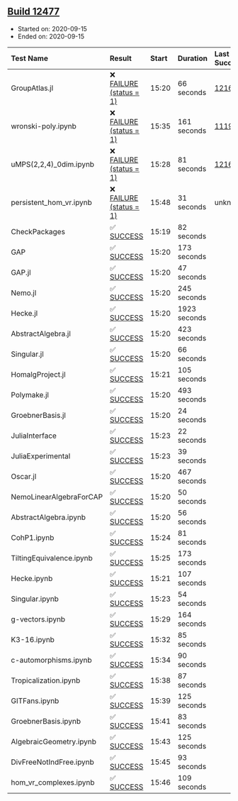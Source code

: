 ## [Build 12477](https://oscarci.mathematik.uni-kl.de/job/oscar/12477/)

* Started on: 2020-09-15
* Ended on: 2020-09-15

| Test Name    | Result | Start | Duration | Last Success | First Failure |
|:-------------|:-------|:------|:---------|:-------------|:--------------|
| GroupAtlas.jl | ❌ [FAILURE (status = 1)](https://oscarci.mathematik.uni-kl.de/job/oscar/12477/artifact/logs/build-12477/GroupAtlas.jl.log) | 15:20 | 66 seconds | [12167](https://oscarci.mathematik.uni-kl.de/job/oscar/12167/) | [12168](https://oscarci.mathematik.uni-kl.de/job/oscar/12168/) |
| wronski-poly.ipynb | ❌ [FAILURE (status = 1)](https://oscarci.mathematik.uni-kl.de/job/oscar/12477/artifact/logs/build-12477/wronski-poly.ipynb.log) | 15:35 | 161 seconds | [11192](https://oscarci.mathematik.uni-kl.de/job/oscar/11192/) | [11193](https://oscarci.mathematik.uni-kl.de/job/oscar/11193/) |
| uMPS(2,2,4)_0dim.ipynb | ❌ [FAILURE (status = 1)](https://oscarci.mathematik.uni-kl.de/job/oscar/12477/artifact/logs/build-12477/uMPS-2-2-4-_0dim.ipynb.log) | 15:28 | 81 seconds | [12167](https://oscarci.mathematik.uni-kl.de/job/oscar/12167/) | [12168](https://oscarci.mathematik.uni-kl.de/job/oscar/12168/) |
| persistent_hom_vr.ipynb | ❌ [FAILURE (status = 1)](https://oscarci.mathematik.uni-kl.de/job/oscar/12477/artifact/logs/build-12477/persistent_hom_vr.ipynb.log) | 15:48 | 31 seconds | unknown | unknown |
| CheckPackages | ✅ [SUCCESS](https://oscarci.mathematik.uni-kl.de/job/oscar/12477/artifact/logs/build-12477/CheckPackages.log) | 15:19 | 82 seconds |  |  |
| GAP | ✅ [SUCCESS](https://oscarci.mathematik.uni-kl.de/job/oscar/12477/artifact/logs/build-12477/GAP.log) | 15:20 | 173 seconds |  |  |
| GAP.jl | ✅ [SUCCESS](https://oscarci.mathematik.uni-kl.de/job/oscar/12477/artifact/logs/build-12477/GAP.jl.log) | 15:20 | 47 seconds |  |  |
| Nemo.jl | ✅ [SUCCESS](https://oscarci.mathematik.uni-kl.de/job/oscar/12477/artifact/logs/build-12477/Nemo.jl.log) | 15:20 | 245 seconds |  |  |
| Hecke.jl | ✅ [SUCCESS](https://oscarci.mathematik.uni-kl.de/job/oscar/12477/artifact/logs/build-12477/Hecke.jl.log) | 15:20 | 1923 seconds |  |  |
| AbstractAlgebra.jl | ✅ [SUCCESS](https://oscarci.mathematik.uni-kl.de/job/oscar/12477/artifact/logs/build-12477/AbstractAlgebra.jl.log) | 15:20 | 423 seconds |  |  |
| Singular.jl | ✅ [SUCCESS](https://oscarci.mathematik.uni-kl.de/job/oscar/12477/artifact/logs/build-12477/Singular.jl.log) | 15:20 | 66 seconds |  |  |
| HomalgProject.jl | ✅ [SUCCESS](https://oscarci.mathematik.uni-kl.de/job/oscar/12477/artifact/logs/build-12477/HomalgProject.jl.log) | 15:21 | 105 seconds |  |  |
| Polymake.jl | ✅ [SUCCESS](https://oscarci.mathematik.uni-kl.de/job/oscar/12477/artifact/logs/build-12477/Polymake.jl.log) | 15:20 | 493 seconds |  |  |
| GroebnerBasis.jl | ✅ [SUCCESS](https://oscarci.mathematik.uni-kl.de/job/oscar/12477/artifact/logs/build-12477/GroebnerBasis.jl.log) | 15:20 | 24 seconds |  |  |
| JuliaInterface | ✅ [SUCCESS](https://oscarci.mathematik.uni-kl.de/job/oscar/12477/artifact/logs/build-12477/JuliaInterface.log) | 15:23 | 22 seconds |  |  |
| JuliaExperimental | ✅ [SUCCESS](https://oscarci.mathematik.uni-kl.de/job/oscar/12477/artifact/logs/build-12477/JuliaExperimental.log) | 15:23 | 39 seconds |  |  |
| Oscar.jl | ✅ [SUCCESS](https://oscarci.mathematik.uni-kl.de/job/oscar/12477/artifact/logs/build-12477/Oscar.jl.log) | 15:20 | 467 seconds |  |  |
| NemoLinearAlgebraForCAP | ✅ [SUCCESS](https://oscarci.mathematik.uni-kl.de/job/oscar/12477/artifact/logs/build-12477/NemoLinearAlgebraForCAP.log) | 15:20 | 50 seconds |  |  |
| AbstractAlgebra.ipynb | ✅ [SUCCESS](https://oscarci.mathematik.uni-kl.de/job/oscar/12477/artifact/logs/build-12477/AbstractAlgebra.ipynb.log) | 15:20 | 56 seconds |  |  |
| CohP1.ipynb | ✅ [SUCCESS](https://oscarci.mathematik.uni-kl.de/job/oscar/12477/artifact/logs/build-12477/CohP1.ipynb.log) | 15:24 | 81 seconds |  |  |
| TiltingEquivalence.ipynb | ✅ [SUCCESS](https://oscarci.mathematik.uni-kl.de/job/oscar/12477/artifact/logs/build-12477/TiltingEquivalence.ipynb.log) | 15:25 | 173 seconds |  |  |
| Hecke.ipynb | ✅ [SUCCESS](https://oscarci.mathematik.uni-kl.de/job/oscar/12477/artifact/logs/build-12477/Hecke.ipynb.log) | 15:21 | 107 seconds |  |  |
| Singular.ipynb | ✅ [SUCCESS](https://oscarci.mathematik.uni-kl.de/job/oscar/12477/artifact/logs/build-12477/Singular.ipynb.log) | 15:23 | 54 seconds |  |  |
| g-vectors.ipynb | ✅ [SUCCESS](https://oscarci.mathematik.uni-kl.de/job/oscar/12477/artifact/logs/build-12477/g-vectors.ipynb.log) | 15:29 | 164 seconds |  |  |
| K3-16.ipynb | ✅ [SUCCESS](https://oscarci.mathematik.uni-kl.de/job/oscar/12477/artifact/logs/build-12477/K3-16.ipynb.log) | 15:32 | 85 seconds |  |  |
| c-automorphisms.ipynb | ✅ [SUCCESS](https://oscarci.mathematik.uni-kl.de/job/oscar/12477/artifact/logs/build-12477/c-automorphisms.ipynb.log) | 15:34 | 90 seconds |  |  |
| Tropicalization.ipynb | ✅ [SUCCESS](https://oscarci.mathematik.uni-kl.de/job/oscar/12477/artifact/logs/build-12477/Tropicalization.ipynb.log) | 15:38 | 87 seconds |  |  |
| GITFans.ipynb | ✅ [SUCCESS](https://oscarci.mathematik.uni-kl.de/job/oscar/12477/artifact/logs/build-12477/GITFans.ipynb.log) | 15:39 | 125 seconds |  |  |
| GroebnerBasis.ipynb | ✅ [SUCCESS](https://oscarci.mathematik.uni-kl.de/job/oscar/12477/artifact/logs/build-12477/GroebnerBasis.ipynb.log) | 15:41 | 83 seconds |  |  |
| AlgebraicGeometry.ipynb | ✅ [SUCCESS](https://oscarci.mathematik.uni-kl.de/job/oscar/12477/artifact/logs/build-12477/AlgebraicGeometry.ipynb.log) | 15:43 | 125 seconds |  |  |
| DivFreeNotIndFree.ipynb | ✅ [SUCCESS](https://oscarci.mathematik.uni-kl.de/job/oscar/12477/artifact/logs/build-12477/DivFreeNotIndFree.ipynb.log) | 15:45 | 93 seconds |  |  |
| hom_vr_complexes.ipynb | ✅ [SUCCESS](https://oscarci.mathematik.uni-kl.de/job/oscar/12477/artifact/logs/build-12477/hom_vr_complexes.ipynb.log) | 15:46 | 109 seconds |  |  |
